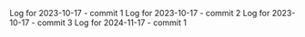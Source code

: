 Log for 2023-10-17 - commit 1
Log for 2023-10-17 - commit 2
Log for 2023-10-17 - commit 3
Log for 2024-11-17 - commit 1
